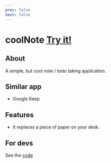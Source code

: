 ```yaml
---
prev: false
next: false
---
```


#  coolNote <span class="text-xl">[Try it!](https://note.coollabs.io)</span>

## About
A simple, but cool note / todo taking application.

## Similar app
- Google Keep

## Features
- It replaces a piece of paper on your desk.

## For devs
See the [code](https://github.com/coollabsio/note.coollabs.io)
